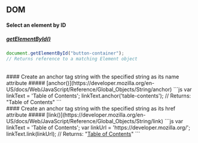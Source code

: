 ## DOM

#### Select an element by ID
##### [getElementById()](https://developer.mozilla.org/en-US/docs/Web/API/Document/getElementById)
```js
document.getElementById("button-container");
// Returns reference to a matching Element object
```

<br>
#### Create an anchor tag string with the specified string as its name attribute
##### [anchor()](https://developer.mozilla.org/en-US/docs/Web/JavaScript/Reference/Global_Objects/String/anchor) 
```js
var linkText = 'Table of Contents';
linkText.anchor('table-contents');
// Returns: "<a name="table-contents">Table of Contents</a>"
```

<br>
#### Create an anchor tag string with the specified string as its href attribute
##### [link()](https://developer.mozilla.org/en-US/docs/Web/JavaScript/Reference/Global_Objects/String/link) 
```js
var linkText = 'Table of Contents';
var linkUrl = 'https://developer.mozilla.org/';
linkText.link(linkUrl);
// Returns: "<a href="https://developer.mozilla.org/">Table of Contents</a>"
```



